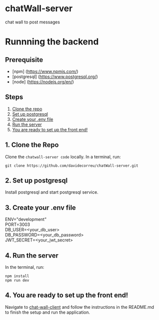 # chatWall-server
chat wall to post messages

# Runnning the backend

## Prerequisite
- [npm] (https://www.npmjs.com/)
- [postgresql] (https://www.postgresql.org/)
- [node] (https://nodejs.org/en/)

## Steps
  1. [Clone the repo](#1-clone-the-repo)
  2. [Set up postgresql](#2-set-up-postgresql)
  3. [Create your .env file](#3-create-your-.env-file)
  4. [Run the server](#4-run-the-server)
  5. [You are ready to set up the front end!](#5-you-are-ready-to-set-up-the-front-end)
  
## 1. Clone the Repo

Clone the `chatwall-server code` locally. In a terminal, run:

  `git clone https://github.com/davidecorreu/chatWall-server.git`
  
## 2. Set up postgresql

Install postgresql and start postgresql service.

## 3. Create your .env file

ENV="development"  
PORT=3003  
DB_USER=<your_db_user>  
DB_PASSWORD=<your_db_password>  
JWT_SECRET=<your_jwt_secret>

## 4. Run the server

In the terminal, run:
```
npm install
npm run dev
```
## 4. You are ready to set up the front end!

Navigate to [chat-wall-client](https://github.com/davidecorreu/chatwall-client) and follow the instructions in the README.md to finish the setup and run the application.
